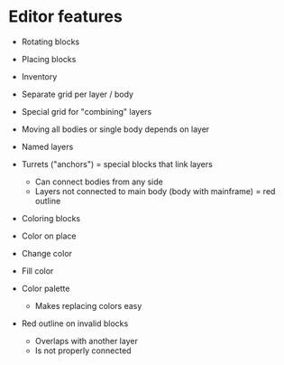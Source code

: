# Editor features

- Rotating blocks
- Placing blocks
- Inventory

- Separate grid per layer / body
- Special grid for "combining" layers
- Moving all bodies or single body depends on layer
- Named layers

- Turrets ("anchors") = special blocks that link layers
  - Can connect bodies from any side
  - Layers not connected to main body (body with mainframe) = red outline

- Coloring blocks
- Color on place
- Change color
- Fill color
- Color palette
  - Makes replacing colors easy

- Red outline on invalid blocks
  - Overlaps with another layer
  - Is not properly connected
